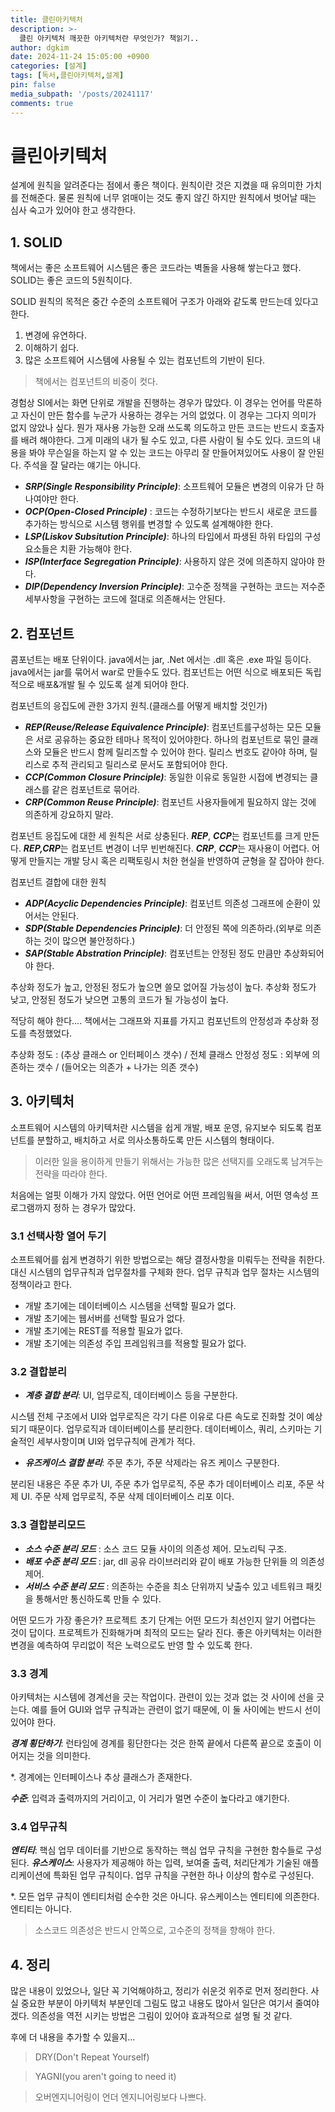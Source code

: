 ```yaml
---
title: 클린아키텍처
description: >-
  클린 아키텍처 깨끗한 아키텍처란 무엇인가? 책읽기..
author: dgkim
date: 2024-11-24 15:05:00 +0900
categories: [설계]
tags: [독서,클린아키텍처,설계]
pin: false
media_subpath: '/posts/20241117'
comments: true
---
```


# 클린아키텍처 
설계에 원칙을 알려준다는 점에서 좋은 책이다. 원칙이란 것은 지켰을 때 유의미한 가치를
전해준다. 물론 원칙에 너무 얽매이는 것도 좋지 않긴 하지만 원칙에서 벗어날 때는 심사
숙고가 있어야 한고 생각한다.

## 1. SOLID
책에서는 좋은 소프트웨어 시스템은 좋은 코드라는 벽돌을 사용해 쌓는다고 했다. SOLID는
좋은 코드의 5원칙이다.

SOLID 원칙의 목적은 중간 수준의 소프트웨어 구조가 아래와 같도록 만드는데 있다고 한다.
1. 변경에 유연하다.
2. 이해하기 쉽다.
3. 많은 소프트웨어 시스템에 사용될 수 있는 컴포넌트의 기반이 된다.
> 책에서는 컴포넌트의 비중이 컷다. 

경험상 SI에서는 화면 단위로 개발을 진행하는 경우가 많았다. 이 경우는 언어를 막론하고
자신이 만든 함수를 누군가 사용하는 경우는 거의 없었다. 이 경우는 그다지 의미가 없지
않았나 싶다.
뭔가 재사용 가능한 오래 쓰도록 의도하고 만든 코드는 반드시 호출자를 배려 해야한다.
그게 미래의 내가 될 수도 있고, 다른 사람이 될 수도 있다. 코드의 내용을 봐야 무슨일을
하는지 알 수 있는 코드는 아무리 잘 만들어져있어도 사용이 잘 안된다. 주석을 잘 달라는
얘기는 아니다.

- ***SRP(Single Responsibility Principle)***: 소프트웨어 모듈은 변경의 이유가 단 하나여야만 한다.
- ***OCP(Open-Closed Principle)*** : 코드는 수정하기보다는 반드시 새로운 코드를 추가하는 방식으로
시스템 행위를 변경할 수 있도록 설계해야한 한다.
- ***LSP(Liskov Subsitution Principle)***: 하나의 타입에서 파생된 하위 타입의 구성요소들은 치환 가능해야 한다.
- ***ISP(Interface Segregation Principle)***: 사용하지 않은 것에 의존하지 않아야 한다.
- ***DIP(Dependency Inversion Principle)***: 고수준 정책을 구현하는 코드는 저수준 세부사항을 구현하는 코드에 절대로 
의존해서는 안된다. 

## 2. 컴포넌트 
콤포넌트는 배포 단위이다. java에서는 jar, .Net 에서는 .dll 혹은 .exe 파일 등이다. 
java에서는 jar를 묶어서 war로 만들수도 있다. 컴포넌트는 어떤 식으로 배포되든 독립적으로
배포&개발 될 수 있도록 설계 되어야 한다.

컴포넌트의 응집도에 관한 3가지 원칙.(클래스를 어떻게 배치할 것인가)
- ***REP(Reuse/Release Equivalence Principle)***: 컴포넌트를구성하는 모든 모듈은 서로 공유하는 중요한 테마나 목적이 있어야한다.
하나의 컴포넌트로 묶인 클래스와 모듈은 반드시 함께 릴리즈할 수 있어야 한다. 릴리스 번호도 같아야 하며, 릴리스로 추적 관리되고 
릴리스로 문서도 포함되어야 한다.
- ***CCP(Common Closure Principle)***:  동일한 이유로 동일한 시접에 변경되는 클래스를 같은 컴포넌트로 묶어라.
- ***CRP(Common Reuse Principle)***: 컴포넌트 사용자들에게 필요하지 않는 것에 의존하게 강요하지 말라.

컴포넌트 응집도에 대한 세 원칙은 서로 상충된다. ***REP***, ***CCP***는 컴포넌트를 크게 만든다.
***REP,CRP***는 컴포넌트 변경이 너무 빈번해진다. ***CRP***, ***CCP***는 재사용이 어렵다.
어떻게 만들지는 개발 당시 혹은 리팩토링시 처한 현실을 반영하여 균형을 잘 잡아야 한다. 

컴포넌트 결합에 대한 원칙
- ***ADP(Acyclic Dependencies Principle)***: 컴포넌트 의존성 그래프에 순환이 있어서는 안된다.
- ***SDP(Stable Dependencies Principle)***: 더 안정된 쪽에 의존하라.(외부로 의존하는 것이 많으면 불안정하다.)
- ***SAP(Stable Abstration Principle)***: 컴포넌트는 안정된 정도 만큼만 추상화되어야 한다.

추상화 정도가 높고, 안정된 정도가 높으면 쓸모 없어질 가능성이 높다.
추상화 정도가 낮고, 안정된 정도가 낮으면 고통의 코드가 될 가능성이 높다. 

적당히 해야 한다.... 책에서는 그래프와 지표를 가지고 컴포넌트의 안정성과 추상화 정도를 측정했었다.

추상화 정도 : (추상 클래스 or 인터페이스 갯수) / 전체 클래스
안정성 정도 : 외부에 의존하는 갯수 / (들어오는 의존가 + 나가는 의존 갯수)

## 3. 아키텍처
소프트웨어 시스템의 아키텍처란 시스템을 쉽게 개발, 배포 운영, 유지보수 되도록 컴포넌트를
분할하고, 배치하고 서로 의사소통하도록 만든 시스템의 형태이다.

> 이러한 일을 용이하게 만들기 위해서는 가능한 많은 선택지를 오래도록 남겨두는 전략을 따라야 한다.

처음에는 얼핏 이해가 가지 않았다. 어떤 언어로 어떤 프레임웤을 써서, 어떤 영속성 프로그램까지 정하
는 경우가 많았다.

### 3.1 선택사항 열어 두기
소프트웨어를 쉽게 변경하기 위한 방법으로는 해당 결정사항을 미뤄두는 전략을 취한다. 대신 시스템의
업무규칙과 업무절차를 구체화 한다. 업무 규칙과 업무 절차는 시스템의 정책이라고 한다.

- 개발 초기에는 데이터베이스 시스템을 선택할 필요가 없다.
- 개발 초기에는 웹서버를 선택할 필요가 없다.
- 개발 초기에는 REST를 적용할 필요가 없다.
- 개발 초기에는 의존성 주입 프레임워크를 적용할 필요가 없다.

### 3.2 결합분리
- ***계층 결합 분리***: UI, 업무로직, 데이터베이스 등을 구분한다.

시스템 전체 구조에서 UI와 업무로직은 각기 다른 이유로 다른 속도로 진화할 것이 예상 되기 때문이다.
업무로직과 데이터베이스를 분리한다. 데이터베이스, 쿼리, 스키마는 기술적인 세부사항이며 UI와 업무규칙에
관계가 적다.

- ***유즈케이스 결합 분리***: 주문 추가, 주문 삭제라는 유즈 케이스 구분한다.

분리된 내용은 주문 추가 UI, 주문 추가 업무로직, 주문 추가 데이터베이스 리포, 
주문 삭제 UI. 주문 삭제 업무로직, 주문 삭제 데이터베이스 리포 이다.  

### 3.3 결합분리모드

- ***소스 수준 분리 모드*** : 소스 코드 모듈 사이의 의존성 제어. 모노리틱 구조.
- ***배포 수준 분리 모드*** : jar, dll 공유 라이브러리와 같이 배포 가능한 단위들 의 의존성 제어. 
- ***서비스 수준 분리 모드*** : 의존하는 수준을 최소 단위까지 낮출수 있고 네트워크 패킷을 통해서만 통신하도록 만들 수 있다.

어떤 모드가 가장 좋은가? 프로젝트 초기 단계는 어떤 모드가 최선인지 알기 어렵다는 것이 답이다.
프로젝트가 진화해가며 최적의 모드는 달라 진다. 좋은 아키텍처는 이러한 변경을 예측하여 무리없이
 적은 노력으로도 반영 할 수 있도록 한다.

### 3.3 경계
아키텍처는 시스템에 경계선을 긋는 작업이다. 관련이 있는 것과 없는 것 사이에 선을 긋는다.
예를 들어 GUI와 업무 규칙과는 관련이 없기 때문에, 이 둘 사이에는 반드시 선이 있어야 한다.

***경계 횡단하기***: 런타임에 경계를 횡단한다는 것은 한쪽 끝에서 다른쪽 끝으로 호출이 이어지는 것을 의미한다.

*. 경계에는 인터페이스나 추상 클래스가 존재한다.

***수준***: 입력과 출력까지의 거리이고, 이 거리가 멀면 수준이 높다라고 얘기한다.

### 3.4 업무규칙
***엔티티***: 핵심 업무 데이터를 기반으로 동작하는 핵심 업무 규칙을 구현한 함수들로 구성된다. 
***유스케이스***: 사용자가 제공해야 하는 입력, 보여줄 출력, 처리단계가 기술된 애플리케이션에 특화된 업무 규칙이다.
업무 규칙을 구현한 하나 이상의 함수로 구성된다.

*. 모든 업무 규칙이 엔티티처럼 순수한 것은 아니다. 유스케이스는 엔티티에 의존한다. 엔티티는 아니다.

> 소스코드 의존성은 반드시 안쪽으로, 고수준의 정책을 향해야 한다.



## 4. 정리

많은 내용이 있었으나, 일단 꼭 기억해야하고, 정리가 쉬운것 위주로 먼저 정리한다.
사실 중요한 부분이 아키텍처 부분인데 그림도 많고 내용도 많아서 일단은 여기서 줄여야 겠다.
의존성을 역전 시키는 방법은 그림이 있어야 효과적으로 설명 될 것 같다. 

후에 더 내용을 추가할 수 있을지...

> DRY(Don't Repeat Yourself)

> YAGNI(you aren't going to need it)

> 오버엔지니어링이 언더 엔지니어링보다 나쁘다.